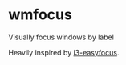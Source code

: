 # wmfocus
Visually focus windows by label

Heavily inspired by [i3-easyfocus](https://github.com/cornerman/i3-easyfocus).
